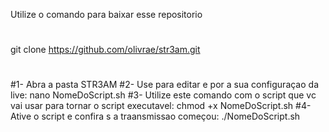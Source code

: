 Utilize o comando para baixar esse repositorio
#
git clone https://github.com/olivrae/str3am.git
#

#1- Abra a pasta STR3AM
#2- Use para editar e por a sua configuraçao da live: nano NomeDoScript.sh
#3- Utilize este comando com o script que vc vai usar para tornar o script executavel: chmod +x NomeDoScript.sh
#4- Ative o script e confira s a traansmissao começou: ./NomeDoScript.sh
